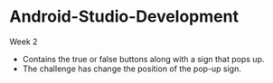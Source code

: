 # Android-Studio-Development
Week 2 
- Contains the true or false buttons along with a sign that pops up.
- The challenge has change the position of the pop-up sign.
